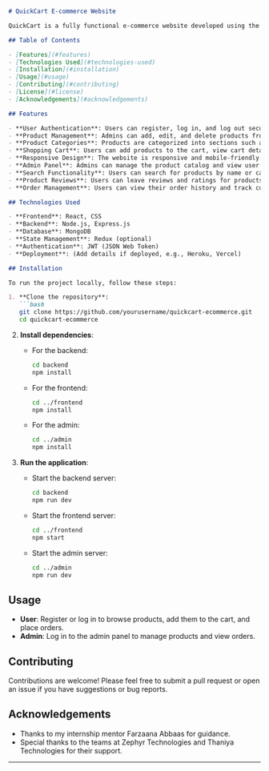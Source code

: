 ```markdown

# QuickCart E-commerce Website

QuickCart is a fully functional e-commerce website developed using the MERN stack (MongoDB, Express.js, React, and Node.js). This project was created as part of an internship to showcase skills in full-stack web development, including frontend and backend functionalities.

## Table of Contents

- [Features](#features)
- [Technologies Used](#technologies-used)
- [Installation](#installation)
- [Usage](#usage)
- [Contributing](#contributing)
- [License](#license)
- [Acknowledgements](#acknowledgements)

## Features

- **User Authentication**: Users can register, log in, and log out securely.
- **Product Management**: Admins can add, edit, and delete products from the inventory.
- **Product Categories**: Products are categorized into sections such as Men's, Women's, and Kids'.
- **Shopping Cart**: Users can add products to the cart, view cart details, and proceed to checkout.
- **Responsive Design**: The website is responsive and mobile-friendly.
- **Admin Panel**: Admins can manage the product catalog and view user orders.
- **Search Functionality**: Users can search for products by name or category.
- **Product Reviews**: Users can leave reviews and ratings for products.
- **Order Management**: Users can view their order history and track current orders.

## Technologies Used

- **Frontend**: React, CSS
- **Backend**: Node.js, Express.js
- **Database**: MongoDB
- **State Management**: Redux (optional)
- **Authentication**: JWT (JSON Web Token)
- **Deployment**: (Add details if deployed, e.g., Heroku, Vercel)

## Installation

To run the project locally, follow these steps:

1. **Clone the repository**:
   ```bash
   git clone https://github.com/yourusername/quickcart-ecommerce.git
   cd quickcart-ecommerce
   ```

2. **Install dependencies**:
   - For the backend:
     ```bash
     cd backend
     npm install
     ```
   - For the frontend:
     ```bash
     cd ../frontend
     npm install
     ```
   - For the admin:
     ```bash
     cd ../admin
     npm install
     ```

3. **Run the application**:
   - Start the backend server:
     ```bash
     cd backend
     npm run dev
     ```
   - Start the frontend server:
     ```bash
     cd ../frontend
     npm start
     ```
   - Start the admin server:
     ```bash
     cd ../admin
     npm run dev
     ```

## Usage

- **User**: Register or log in to browse products, add them to the cart, and place orders.
- **Admin**: Log in to the admin panel to manage products and view orders.

## Contributing

Contributions are welcome! Please feel free to submit a pull request or open an issue if you have suggestions or bug reports.



## Acknowledgements

- Thanks to my internship mentor Farzaana Abbaas for guidance.
- Special thanks to the teams at Zephyr Technologies and Thaniya Technologies for their support.

---
